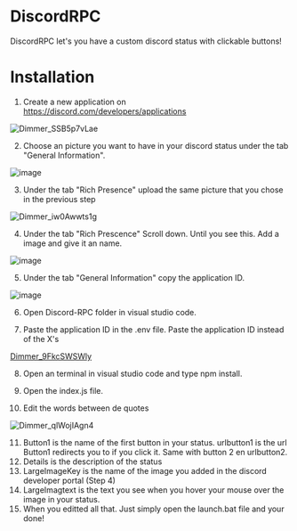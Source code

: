 # DiscordRPC
DiscordRPC let's you have a custom discord status with clickable buttons!

# Installation


1. Create a new application on https://discord.com/developers/applications

 ![Dimmer_SSB5p7vLae](https://user-images.githubusercontent.com/78964881/126852756-52e58ff5-f530-4361-978a-eeca06d688fe.png)

2. Choose an picture you want to have in your discord status under the tab "General Information".

![image](https://user-images.githubusercontent.com/78964881/126852785-10d803a1-2a96-4c59-a7db-a4f51f8efc5a.png)

3. Under the tab "Rich Presence" upload the same picture that you chose in the previous step

![Dimmer_iw0Awwts1g](https://user-images.githubusercontent.com/78964881/126852815-c2ba685c-5274-420f-a834-60bdf0edc87a.png)

4. Under the tab "Rich Prescence" Scroll down. Until you see this. Add a image and give it an name. 

![image](https://user-images.githubusercontent.com/78964881/126853047-70a7902a-839a-4cd4-a37d-98770a00fea2.png)

5. Under the tab "General Information" copy the application ID.

![image](https://user-images.githubusercontent.com/78964881/126852829-7af33f96-e5bb-494e-9a82-cf790594c8f2.png)

6. Open Discord-RPC folder in visual studio code.


7. Paste the application ID in the .env file. Paste the application ID instead of the X's

[Dimmer_9FkcSWSWly](https://user-images.githubusercontent.com/78964881/126852893-6cad6d03-1746-4011-8297-38b3392cca49.png)

8. Open an terminal in visual studio code and type npm install.
9. Open the index.js file.

10. Edit the words between de quotes

![Dimmer_qlWojIAgn4](https://user-images.githubusercontent.com/78964881/126852941-9948fd6e-a1f9-466e-9ed9-9ea9f9b03cee.png)

11. Button1 is the name of the first button in your status. urlbutton1 is the url Button1 redirects you to if you click it. Same with button 2 en urlbutton2.
12. Details is the description of the status
13. LargeImageKey is the name of the image you added in the discord developer portal (Step 4)
14. LargeImagtext is the text you see when you hover your mouse over the image in your status.
15. When you editted all that. Just simply open the launch.bat file and your done!






